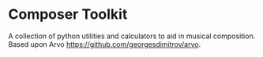 # Composer Toolkit

A collection of python utilities and calculators to aid in musical composition. Based upon Arvo https://github.com/georgesdimitrov/arvo.